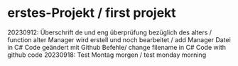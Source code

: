 # erstes-Projekt / first projekt

20230912:
  Überschrift de und eng
  überprüfung bezüglich des alters / function alter
  Manager wird erstell und noch bearbeitet / add Manager
  Datei in C# Code geändert mit Github Befehle/ change filename in C# Code with github code
20230918:
  Test Montag morgen / test monday morning
